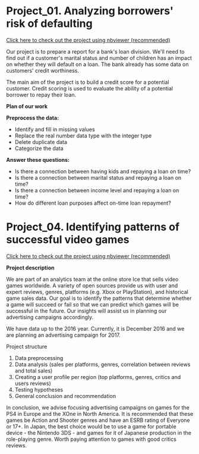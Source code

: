 # Project_01. Analyzing borrowers' risk of defaulting

[Click here to check out the project using nbviewer (recommended)](https://nbviewer.org/github/AtlasmanYevgenii/Practicum100-by-Yandex/blob/dcbb5b1c0c90f1c6b9dd7a8209ef9fd6d6ee2ebe/1.%20Analyzing%20borrowers%E2%80%99%20risk%20of%20defaulting.ipynb#chapter00)

Our project is to prepare a report for a bank's loan division. We'll need to find out if a customer's marital status and number of children has an impact on whether they will default on a loan. The bank already has some data on customers' credit worthiness.

The main aim of the project is to build a credit score for a potential customer. Credit scoring is used to evaluate the ability of a potential borrower to repay their loan.

**Plan of our work**

**Preprocess the data:**
- Identify and fill in missing values
- Replace the real number data type with the integer type
- Delete duplicate data
- Categorize the data

**Answer these questions:**
- Is there a connection between having kids and repaying a loan on time?
- Is there a connection between marital status and repaying a loan on time?
- Is there a connection between income level and repaying a loan on time?
- How do different loan purposes affect on-time loan repayment?


# Project_04. Identifying patterns of successful video games

[Click here to check out the project using nbviewer (recommended)](https://nbviewer.org/github/AtlasmanYevgenii/Practicum100-by-Yandex/blob/main/4.%20Identifying%20patterns%20of%20successful%20games.ipynb)

**Project description**

We are part of an analytics team at the online store Ice that sells video games worldwide. A variety of open sources provide us with user and expert reviews, genres, platforms (e.g. Xbox or PlayStation), and historical game sales data. Our goal is to identify the patterns that determine whether a game will succeed or fail so that we can predict which games will be successful in the future. Our insights will assist us in planning our advertising campaigns accordingly.

We have data up to the 2016 year. Currently, it is December 2016 and we are planning an advertising campaign for 2017.

Project structure

1. Data preprocessing 
2. Data analysis (sales per platforms, genres, correlation between reviews and total sales)
3. Creating a user profile per region (top platforms, genres, critics and users reviews)
4. Testing hypotheses
5. General conclusion and recommendation

In conclusion, we advise focusing advertising campaigns on games for the PS4 in Europe and the XOne in North America. It is recommended that these games be Action and Shooter genres and have an ESRB rating of Everyone or 17+. In Japan, the best choice would be to use a game for portable device - the Nintendo 3DS - and games for it of Japanese production in the role-playing genre. Worth paying attention to games with good critics reviews.



